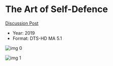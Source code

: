 # The Art of Self-Defence

[Discussion Post](https://www.avsforum.com/threads/bass-eq-for-filtered-movies.2995212/post-58742390)

* Year: 2019
* Format: DTS-HD MA 5.1

![img 0](https://i.imgur.com/44UMl5M.jpg)

![img 1](https://i.imgur.com/21DnikF.png)

